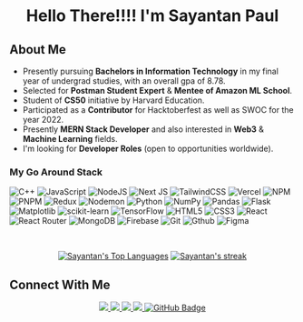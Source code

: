 <h1 align="center">Hello There!!!! I'm Sayantan Paul</h1>

## About Me

- Presently pursuing **Bachelors in Information Technology** in my final year of undergrad studies, with an overall gpa of 8.78.
- Selected for **Postman Student Expert** & **Mentee of Amazon ML School**. 
- Student of **CS50** initiative by Harvard Education.
- Participated as a **Contributor** for Hacktoberfest as well as SWOC for the year 2022.
- Presently **MERN Stack Developer** and also interested in **Web3** & **Machine Learning** fields.
- I'm looking for **Developer Roles** (open to opportunities worldwide).

### My Go Around Stack

![C++](https://img.shields.io/badge/c++-%2300599C.svg?style=for-the-badge&logo=c%2B%2B&logoColor=white)
![JavaScript](https://img.shields.io/badge/javascript-%23323330.svg?style=for-the-badge&logo=javascript&logoColor=%23F7DF1E)
![NodeJS](https://img.shields.io/badge/node.js-black?style=for-the-badge&logo=node.js&js&logoColor=white)
![Next JS](https://img.shields.io/badge/Next-black?style=for-the-badge&logo=next.js&logoColor=white)
![TailwindCSS](https://img.shields.io/badge/tailwindcss-black?style=for-the-badge&logo=tailwindcss&logoColor=white)
![Vercel](https://img.shields.io/badge/vercel-%23000000.svg?style=for-the-badge&logo=vercel&logoColor=white)
![NPM](https://img.shields.io/badge/NPM-%23CB3837.svg?style=for-the-badge&logo=npm&logoColor=white)
![PNPM](https://img.shields.io/badge/pnpm-%234a4a4a.svg?style=for-the-badge&logo=pnpm&logoColor=f69220)
![Redux](https://img.shields.io/badge/redux-%23593d88.svg?style=for-the-badge&logo=redux&logoColor=white)
![Nodemon](https://img.shields.io/badge/NODEMON-%23323330.svg?style=for-the-badge&logo=nodemon&logoColor=%BBDEAD)
![Python](https://img.shields.io/badge/python-%23013243.svg?style=for-the-badge&logo=python&logoColor=white)
![NumPy](https://img.shields.io/badge/numpy-%23013243.svg?style=for-the-badge&logo=numpy&logoColor=white)
![Pandas](https://img.shields.io/badge/pandas-%23150458.svg?style=for-the-badge&logo=pandas&logoColor=white)
![Flask](https://img.shields.io/badge/flask-%23000.svg?style=for-the-badge&logo=flask&logoColor=white)
![Matplotlib](https://img.shields.io/badge/Matplotlib-%23ffffff.svg?style=for-the-badge&logo=Matplotlib&logoColor=black) 
![scikit-learn](https://img.shields.io/badge/scikit--learn-%23F7931E.svg?style=for-the-badge&logo=scikit-learn&logoColor=white) 
![TensorFlow](https://img.shields.io/badge/TensorFlow-%23FF6F00.svg?style=for-the-badge&logo=TensorFlow&logoColor=white)
![HTML5](https://img.shields.io/badge/html5-%23E34F26.svg?style=for-the-badge&logo=html5&logoColor=white)
![CSS3](https://img.shields.io/badge/css3-%231572B6.svg?style=for-the-badge&logo=css3&logoColor=white)
![React](https://img.shields.io/badge/react-%2320232a.svg?style=for-the-badge&logo=react&logoColor=%2361DAFB)
![React Router](https://img.shields.io/badge/React_Router-CA4245?style=for-the-badge&logo=react-router&logoColor=white)
![MongoDB](https://img.shields.io/badge/MongoDB-%234ea94b.svg?style=for-the-badge&logo=mongodb&logoColor=white)
![Firebase](https://img.shields.io/badge/firebase-%23039BE5.svg?style=for-the-badge&logo=firebase)
![Git](https://img.shields.io/badge/Git-black?style=for-the-badge&logo=git&logoColor=white)
![Gthub](https://img.shields.io/badge/Github-black?style=for-the-badge&logo=GitHub&logoColor=white)
![Figma](https://img.shields.io/badge/Figma-black?style=for-the-badge&logo=figma&logoColor=white)



<div align="center" >
</br>
 
  <a href="https://github.com/SayantanmPaul/github-readme-stats"><img alt="Sayantan's Top Languages" src="https://github-readme-stats.vercel.app/api/top-langs/?username=SayantanmPaul&langs_count=8&count_private=true&layout=compact&theme=react&hide_border=true&bg_color=0D1117" /></a>
  <a href="https://github.com/Sayantanmpaul/github-readme-streak-stats">
    <img title="🔥 Get streak stats for your profile at git.io/streak-stats" alt="Sayantan's streak" src="https://github-readme-streak-stats.herokuapp.com/?user=SayantanmPaul&theme=black-ice&hide_border=true&stroke=0000&background=0D1117"/>
 </a>
 
</div>

## Connect With Me

<p align="center">
  <a href="https://github.com/SayantanmPaul/github-profile-views-counter">
      <img src="https://komarev.com/ghpvc/?username=SayantanmPaul">
  </a>
  
  <a href='https://twitter.com/impaul_p78814'>
    <img src='https://img.shields.io/badge/Twitter-%23039BE5.svg?logo=Twitter&logoColor=white'/>
  </a>
  </a>
  <a href='https://www.instagram.com/sayantanpaul.11/'>
    <img src='https://img.shields.io/badge/Instagram-CA4245.svg?logo=Instagram&logoColor=white'/>
  </a>
  <a href='https://linkedin.com/in/imsayantanpaul'>
    <img src='https://img.shields.io/badge/LinkedIn-%230077B5.svg?logo=linkedin&logoColor=white'/>
  </a>
  <a href="https://github.com/SayantanmPaul?tab=followers">
    <img src="https://img.shields.io/github/followers/SayantanmPaul?label=Github&style=social" alt="GitHub Badge">
  </a>
</p>
